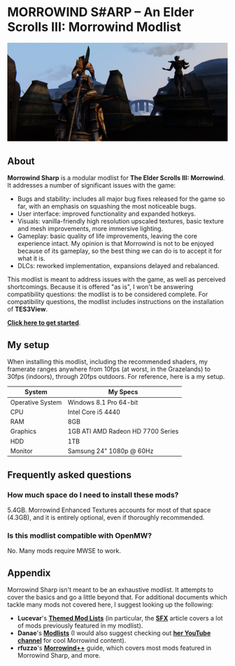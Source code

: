 # MORROWIND S#ARP – An Elder Scrolls III: Morrowind Modlist

![Banner](pictures/banner.jpg)

## About

**Morrowind Sharp** is a modular modlist for **The Elder Scrolls III: Morrowind**. It addresses a number of significant issues with the game:

- Bugs and stability: includes all major bug fixes released for the game so far, with an emphasis on squashing the most noticeable bugs.
- User interface: improved functionality and expanded hotkeys.
- Visuals: vanilla-friendly high resolution upscaled textures, basic texture and mesh improvements, more immersive lighting.
- Gameplay: basic quality of life improvements, leaving the core experience intact. My opinion is that Morrowind is not to be enjoyed because of its gameplay, so the best thing we can do is to accept it for what it is.
- DLCs: reworked implementation, expansions delayed and rebalanced.

This modlist is meant to address issues with the game, as well as perceived shortcomings. Because it is offered "as is", I won't be answering compatibility questions: the modlist is to be considered complete. For compatibility questions, the modlist includes instructions on the installation of **TES3View**.

[**Click here to get started**](setup.md).

## My setup

When installing this modlist, including the recommended shaders, my framerate ranges anywhere from 10fps (at worst, in the Grazelands) to 30fps (indoors), through 20fps outdoors. For reference, here is a my setup.

System | My Specs
------------ | -------------
Operative System | Windows 8.1 Pro 64-bit
CPU | Intel Core i5 4440
RAM | 8GB
Graphics | 1GB ATI AMD Radeon HD 7700 Series
HDD | 1TB
Monitor | Samsung 24" 1080p @ 60Hz

## Frequently asked questions

### How much space do I need to install these mods?

5.4GB. Morrowind Enhanced Textures accounts for most of that space (4.3GB), and it is entirely optional, even if thoroughly recommended.

### Is this modlist compatible with OpenMW?

No. Many mods require MWSE to work.

## Appendix

Morrowind Sharp isn't meant to be an exhaustive modlist. It attempts to cover the basics and go a little beyond that. For additional documents which tackle many mods not covered here, I suggest looking up the following:

- **Lucevar**'s [**Themed Mod Lists**](https://github.com/Lucevar/mw-immersion-mods) (in particular, the [**SFX**](https://github.com/Lucevar/mw-immersion-mods/blob/master/sfx.md) article covers a lot of mods previously featured in my modlist).
- **Danae**'s [**Modlists**](https://danaeplays.thenet.sk/tag/modding/) (I would also suggest checking out [**her YouTube channel**](https://www.youtube.com/user/terdanae) for cool Morrowind content).
- **rfuzzo**'s [**Morrowind++**](https://r-fuzzo.gitbook.io/morrowind++/) guide, which covers most mods featured in Morrowind Sharp, and more.
